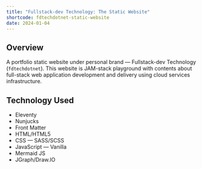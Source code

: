 ```yaml
---
title: "Fullstack-dev Technology: The Static Website"
shortcode: fdtechdotnet-static-website
date: 2024-01-04
---
```



## Overview

A portfolio static website under personal brand — Fullstack-dev Technology (`fdtechdotnet`). This website is JAM-stack playground with contents about full-stack web application development and delivery using cloud services infrastructure.

## Technology Used
- Eleventy
- Nunjucks
- Front Matter
- HTML/HTML5
- CSS — SASS/SCSS
- JavaScript — Vanilla
- Mermaid JS
- JGraph/Draw.IO